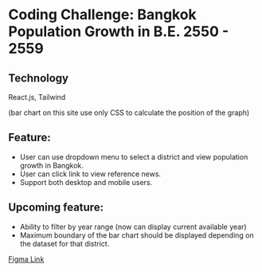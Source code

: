 # Coding Challenge: Bangkok Population Growth in B.E. 2550 - 2559

## Technology

React.js, Tailwind 

(bar chart on this site use only CSS to calculate the position of the graph)

## Feature:

- User can use dropdown menu to select a district
  and view population growth in Bangkok.
- User can click link to view reference news.
- Support both desktop and mobile users.

## Upcoming feature:

- Ability to filter by year range (now can display
  current available year)
- Maximum boundary of the bar chart should be
  displayed depending on the dataset for that
  district.

[Figma Link](https://www.figma.com/file/WyPVdukKpA1GhKz3ikVjtY/Bangkok-Population-Growth?node-id=0%3A1&t=gGyjKWsflvVDRrP3-1)
